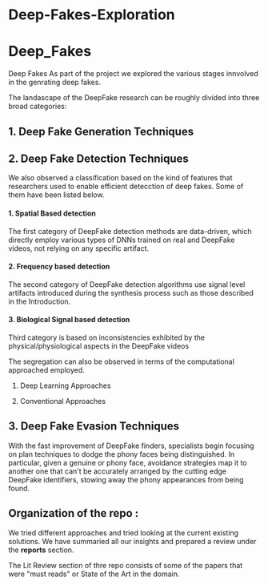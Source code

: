 # Deep-Fakes-Exploration
# Deep_Fakes

Deep Fakes
As part of the project we explored the various stages innvolved in the genrating deep fakes.


The landascape of the DeepFake research can be roughly divided into three broad categories:
## 1. Deep Fake Generation Techniques


## 2. Deep Fake Detection Techniques

We also observed a classification based on the kind of features that researchers used to enable efficient detecction of deep fakes. Some of them have been listed below.

#### 1. Spatial Based detection 
The first category of DeepFake detection methods are data-driven, which directly employ
various types of DNNs trained on real and DeepFake videos, not relying on any specific
artifact.

#### 2. Frequency based detection
The second category of DeepFake detection algorithms use signal level artifacts introduced
during the synthesis process such as those described in the Introduction.


#### 3. Biological Signal based detection
Third category is based on inconsistencies exhibited by the physical/physiological aspects
in the DeepFake videos

The segregation can also be observed in terms of the computational approached employed.
 1.  Deep Learning Approaches

 2.  Conventional Approaches


## 3. Deep Fake Evasion Techniques

With the fast improvement of DeepFake finders, specialists begin focusing on plan techniques
to dodge the phony faces being distinguished.
In particular, given a genuine or phony face, avoidance strategies map it to another one
that can't be accurately arranged by the cutting edge DeepFake identifiers, stowing away the
phony appearances from being found.


## Organization of the repo :

We tried different approaches and tried looking at the current existing solutions. We have summaried all our insights and prepared a review under the **reports** section.

The Lit Review section of thre repo consists of some of the papers that were "must reads" or State of the Art in the domain.
